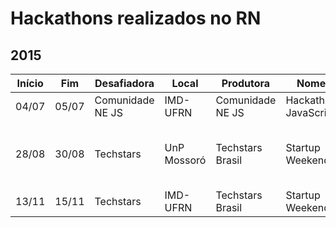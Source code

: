 # Hackathons realizados no RN
## 2015
| Início | Fim | Desafiadora | Local | Produtora | Nome | Links |
| ------ |---- | ----------- | ----- | --------- | ---- | ----- |
| 04/07 | 05/07 | Comunidade NE JS | IMD-UFRN | Comunidade NE JS | Hackathon JavaScript | [1](http://nejs.github.io/hackathon2015/), [2](https://github.com/nejs/hackathon2015-docs) e [3](https://www.imd.ufrn.br/portal/noticias/1156/imd-ser%C3%A1-sede-de-maratona-de-programa%C3%A7%C3%A3o-em-javascript)|
| 28/08 | 30/08 | Techstars | UnP Mossoró | Techstars Brasil | Startup Weekend | [1](http://communities.techstars.com/brazil/mossoro-brazil/startup-weekend/6036), [2](https://portal.ifrn.edu.br/campus/mossoro/noticias/vencedores-do-ii-concurso-de-ideias-inovadoras-sao-destaques-no-startup-weekend-mossoro), [3](https://unp.br/noticias/unp-abre-portas-para-1a-startup-weekend-mossoro/), [4](https://unp.br/noticias/campus-mossoro-abriu-portas-para-startup-wekeend/), [5](https://www.facebook.com/swmossoro/posts/1646603312291403), [6](https://www.facebook.com/swmossoro/posts/1646839748934426), [7](https://www.facebook.com/swmossoro/posts/1646841528934248), [8](https://www.facebook.com/rodolphoccneri/videos/o.1622488204702914/10203203693773362/) e [9](https://www.sympla.com.br/startup-weekend-mossoro__38467)|
| 13/11 | 15/11 | Techstars | IMD-UFRN | Techstars Brasil | Startup Weekend | [1](http://communities.techstars.com/brazil/natal/startup-weekend/7434), [2](https://www.sympla.com.br/startup-weekend-natal---novembro-2015__43464) e [3](http://agorarn.com.br/infoetecnologia/natal-recebera-edicao-do-startup-weekend/)|